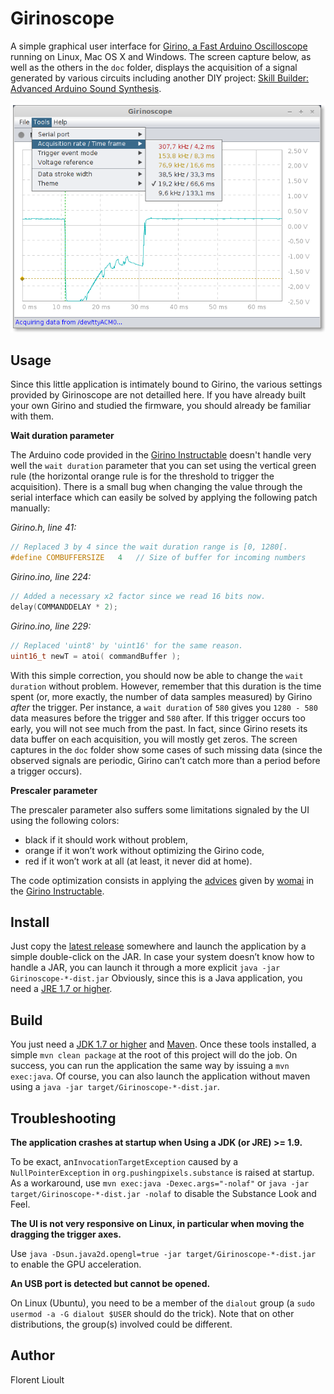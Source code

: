 Girinoscope
===========

A simple graphical user interface for
[Girino, a Fast Arduino Oscilloscope](http://www.instructables.com/id/Girino-Fast-Arduino-Oscilloscope/)
running on Linux, Mac OS X and Windows.
The screen capture below, as well as the others in the `doc` folder,
displays the acquisition of a signal generated by various circuits including another DIY project:
[Skill Builder: Advanced Arduino Sound Synthesis](http://makezine.com/projects/make-35/advanced-arduino-sound-synthesis/).

![Screen capture of a relay oscillator signal acquisition](doc/Slow%20relay%20oscillator%20signal%20acquired%20on%20Linux.png "Acquiring a relay oscillator signal")

Usage
-----

Since this little application is intimately bound to Girino,
the various settings provided by Girinoscope are not detailled here.
If you have already built your own Girino and studied the firmware,
you should already be familiar with them.

**Wait duration parameter**

The Arduino code provided in the
[Girino Instructable](http://www.instructables.com/id/Girino-Fast-Arduino-Oscilloscope/)
doesn't handle very well the `wait duration` parameter that you can set using the vertical green rule
(the horizontal orange rule is for the threshold to trigger the acquisition).
There is a small bug when changing the value through the serial interface
which can easily be solved by applying the following patch manually:

_Girino.h, line 41:_

```c
// Replaced 3 by 4 since the wait duration range is [0, 1280[.
#define COMBUFFERSIZE   4   // Size of buffer for incoming numbers
```

_Girino.ino, line 224:_

```c
// Added a necessary x2 factor since we read 16 bits now.
delay(COMMANDDELAY * 2);
```

_Girino.ino, line 229:_

```c
// Replaced 'uint8' by 'uint16' for the same reason.
uint16_t newT = atoi( commandBuffer );
```

With this simple correction, you should now be able to change the `wait duration` without problem.
However, remember that this duration is the time spent
(or, more exactly, the number of data samples measured) by Girino _after_ the trigger.
Per instance, a `wait duration` of `580` gives you `1280 - 580` data measures before the trigger and `580` after.
If this trigger occurs too early, you will not see much from the past.
In fact, since Girino resets its data buffer on each acquisition, you will mostly get zeros.
The screen captures in the `doc` folder show some cases of such missing data
(since the observed signals are periodic, Girino can’t catch more than a period before a trigger occurs).

**Prescaler parameter**

The prescaler parameter also suffers some limitations signaled by the UI using the following colors:
- black if it should work without problem,
- orange if it won’t work without optimizing the Girino code,
- red if it won’t work at all (at least, it never did at home).

The code optimization consists in applying the [advices](doc/girino_optimization.md) given by
[womai](http://www.instructables.com/member/womai/) in the
[Girino Instructable](http://www.instructables.com/id/Girino-Fast-Arduino-Oscilloscope/).

Install
-------

Just copy the [latest release](https://github.com/Chatanga/Girinoscope/releases) somewhere
and launch the application by a simple double-click on the JAR.
In case your system doesn’t know how to handle a JAR,
you can launch it through a more explicit `java -jar Girinoscope-*-dist.jar`
Obviously, since this is a Java application, you need a [JRE 1.7 or higher](https://www.java.com/fr).

Build
-----

You just need a [JDK 1.7 or higher](http://www.oracle.com/technetwork/java/javase/downloads/index.html)
and [Maven](https://maven.apache.org/).
Once these tools installed, a simple `mvn clean package` at the root of this project will do the job.
On success, you can run the application the same way by issuing a `mvn exec:java`.
Of course, you can also launch the application without maven using a `java -jar target/Girinoscope-*-dist.jar`.

Troubleshooting
---------------

**The application crashes at startup when Using a JDK (or JRE) >= 1.9.**

To be exact, an`InvocationTargetException` caused by a `NullPointerException` in `org.pushingpixels.substance`
is raised at startup.
As a workaround, use `mvn exec:java -Dexec.args="-nolaf"` or `java -jar target/Girinoscope-*-dist.jar -nolaf`
to disable the Substance Look and Feel.

**The UI is not very responsive on Linux, in particular when moving the dragging the trigger axes.**

Use `java -Dsun.java2d.opengl=true -jar target/Girinoscope-*-dist.jar` to enable the GPU acceleration.

**An USB port is detected but cannot be opened.**

On Linux (Ubuntu), you need to be a member of the `dialout` group
(a `sudo usermod -a -G dialout $USER` should do the trick).
Note that on other distributions, the group(s) involved could be different.

Author
------

Florent Lioult

